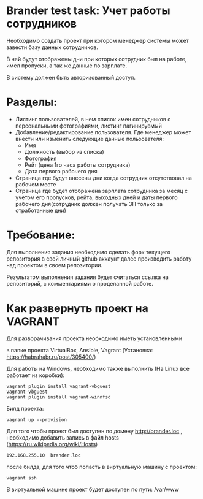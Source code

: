 Brander test task: Учет работы сотрудников
===

Необходимо создать проект при котором менеджер системы может завести базу данных сотрудников.
 
В ней будут отображены дни при которых сотрудник был на работе, имел пропуски, а так же данные по зарплате.

В систему должен быть авторизованный доступ.
  
Разделы:
===

* Листинг пользователей, в нем список имен сотрудников с персональными фотографиями, листинг пагинируемый
* Добавление/редактирование пользователя. Где менеджер может внести или изменить следующие данные пользователя:
     * Имя
     * Должность (выбор из списка)
     * Фотография
     * Рейт (цена 1го часа работы сотрудника)
     * Дата первого рабочего дня
* Страница где будут внесены дни когда сотрудник отсутствовал на рабочем месте
* Страница где будет отображена зарплата сотрудника за месяц с учетом его пропусков, рейта, выходных дней и даты первого рабочего дня(сотрудник должен получать ЗП только за отработанные дни)     
 

Требование:
===
 Для выполнения задания необходимо сделать форк текущего репозитория в свой личный github аккаунт далее производить работу над проектом в своем репозитории.
 
 Результатом выполнения задания будет считаться ссылка на репозиторий, с комментариями о проделанной работе.
 
Как развернуть проект на VAGRANT
===

Для разворачивания проекта необходимо иметь установленными 

в папке проекта VirtualBox, Ansible, Vagrant (Установка: https://habrahabr.ru/post/305400/)

Для работы на Windows, необходимо также выполнить (На Linux все работает из коробки):

```
vagrant plugin install vagrant-vbguest
vagrant-vbguest 
vagrant plugin install vagrant-winnfsd
```

Билд проекта:

```
vagrant up --provision
```
 
Для того чтобы проект был доступен по домену http://brander.loc , необходимо добавить запись в файл hosts (https://ru.wikipedia.org/wiki/Hosts)

```
192.168.255.10  brander.loc
```
 
после билда, для того чтоб попасть в виртуальную машину с проектом:

````
vagrant ssh
````

В виртуальной машине проект будет доступен по пути: /var/www
